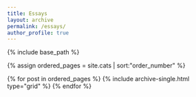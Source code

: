 ```yaml
---
title: Essays
layout: archive
permalink: /essays/
author_profile: true
---
```


{% include base_path %}

{% assign ordered_pages = site.cats | sort:"order_number" %}

{% for post in ordered_pages %}
  {% include archive-single.html type="grid" %}
{% endfor %}
